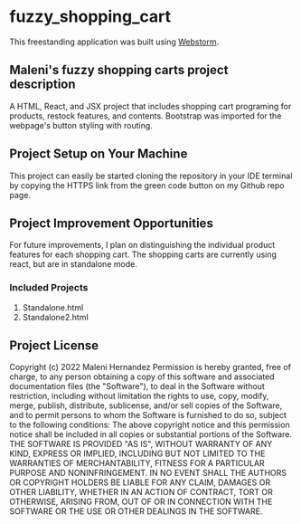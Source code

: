 # fuzzy_shopping_cart
This freestanding application was built using [Webstorm]([https://www.jetbrains.com/webstorm/]).
## Maleni's fuzzy shopping carts project description
A HTML, React, and JSX project that includes shopping cart programing for products, restock features, and contents. Bootstrap was imported for the webpage's button styling with routing.
## Project Setup on Your Machine
This project can easily be started cloning the repository in your IDE terminal by copying the HTTPS link from the green code button on my Github repo page. 
## Project Improvement Opportunities
For future improvements, I plan on distinguishing the individual product features for each shopping cart. The shopping carts are currently using react, but are in standalone mode. 
### Included Projects
1. Standalone.html
2. Standalone2.html
## Project License
Copyright (c) 2022 Maleni Hernandez 
Permission is hereby granted, free of charge, to any person obtaining a copy of this software and associated documentation files (the "Software"), to deal in the Software without restriction, including without limitation the rights to use, copy, modify, merge, publish, distribute, sublicense, and/or sell copies of the Software, and to permit persons to whom the Software is furnished to do so, subject to the following conditions: 
The above copyright notice and this permission notice shall be included in all copies or substantial portions of the Software. THE SOFTWARE IS PROVIDED "AS IS", WITHOUT WARRANTY OF ANY KIND, EXPRESS OR IMPLIED, INCLUDING BUT NOT LIMITED TO THE WARRANTIES OF MERCHANTABILITY, FITNESS FOR A PARTICULAR PURPOSE AND NONINFRINGEMENT. IN NO EVENT SHALL THE AUTHORS OR COPYRIGHT HOLDERS BE LIABLE FOR ANY CLAIM, DAMAGES OR OTHER LIABILITY, WHETHER IN AN ACTION OF CONTRACT, TORT OR OTHERWISE, ARISING FROM, OUT OF OR IN CONNECTION WITH THE SOFTWARE OR THE USE OR OTHER DEALINGS IN THE SOFTWARE.
